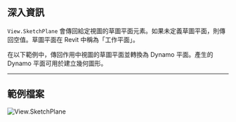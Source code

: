## 深入資訊
`View.SketchPlane` 會傳回給定視圖的草圖平面元素。如果未定義草圖平面，則傳回空值。草圖平面在 Revit 中稱為「工作平面」。

在以下範例中，傳回作用中視圖的草圖平面並轉換為 Dynamo 平面。產生的 Dynamo 平面可用於建立幾何圖形。
___
## 範例檔案

![View.SketchPlane](./Revit.Elements.Views.View.SketchPlane_img.jpg)
